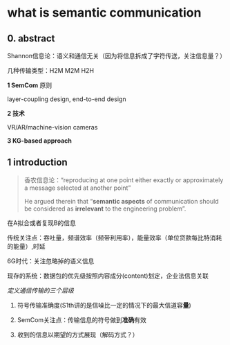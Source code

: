 # what is semantic communication

## 0. abstract

Shannon信息论：语义和通信无关（因为将信息拆成了字符传送，关注信息量？）

几种传输类型：H2M M2M H2H

**1 SemCom** 原则

layer-coupling design, end-to-end design

**2 技术**

VR/AR/machine-vision cameras

**3  KG-based approach**

## 1 introduction

> 香农信息论：“reproducing at one point either exactly or approximately a message selected at another point”
>
> He argued therein that “**semantic aspects** of communication should be considered as **irrelevant** to the engineering problem”.

在A拟合或者复现B的信息

传统关注点：吞吐量，频谱效率（频带利用率），能量效率（单位贷款每比特消耗的能量）,时延

6G时代：关注忽略掉的语义信息

现存的系统：数据包的优先级按照内容成分(content)划定，企业法信息关联

*定义通信传输的三个层级*

1. 符号传输准确度(S1th讲的是信噪比一定的情况下的最大信道容**量**)

2. SemCom关注点：传输信息的符号做到**准确**有效

3. 收到的信息以期望的方式展现（解码方式？）







